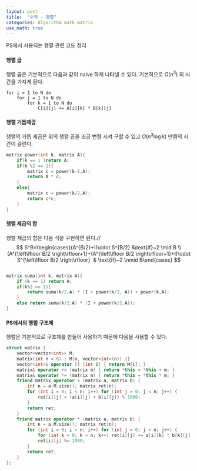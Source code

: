 ```yaml
---
layout: post
title:  "수학 - 행렬"
categories: Algorithm math matrix
use_math: true
---
```


PS에서 사용되는 행렬 관련 코드 정리

#### 행렬 곱
행렬 곱은 기본적으로 다음과 같이 naive 하게 나타낼 수 있다.
기본적으로 $O(n^3)$ 의 시간을 가지게 된다.

~~~
for i = 1 to N do
	for j = 1 to N do
		for k = 1 to N do
			C[i][j] += A[i][k] * B[k][j]
~~~

#### 행렬 거듭제곱

행렬의 거듭 제곱은 위의 행렬 곱을 조금 변형 시켜 구할 수 있고 $O(n^3 \log k)$ 만큼의 시간이 걸린다.

~~~cpp
matrix power(int k, matrix A){
    if(k == 1 )return A;
    if(k %2 == 1){
        matrix c = power(k-1,A);
        return A * c;
    }
    else{
        matrix c = power(k/2,A);
        return c*c;
    }
}
~~~

#### 행렬 제곱의 합

행렬 제곱의 합은 다음 식을 구현하면 된다.//
$$ S^B=\begin{cases}(A^{B/2}+I)\cdot S^{B/2} &\text{if}~2 \mid B \\(A^{\left\lfloor B/2 \right\rfloor+1}+(A^{\left\lfloor B/2 \right\rfloor+1}+I)\cdot S^{\left\lfloor B/2 \right\rfloor}  & \text{if}~2 \nmid B\end{cases} $$

~~~cpp

matrix suma(int k, matrix A){
    if (k == 1) return A;
    if(k%2 == 1){
        return suma(k/2,A) * (I + power(k/2, A)) + power(k,A);
    }
    else return suma(k/2,A) * (I + power(k/2,A));
}
~~~

#### PS에서의 행렬 구조체
행렬은 기본적으로 구조체를 만들어 사용하기 때문에 다음을 사용할 수 있다.



```cpp
struct matrix {
    vector<vector<int>> M;
    matrix(int n = 0) : M(n, vector<int>(n)) {}
    vector<int>& operator [] (int i) { return M[i]; }
    matrix& operator += (matrix m) { return *this = *this + m; }
    matrix& operator *= (matrix m) { return *this = *this * m; }
    friend matrix operator + (matrix a, matrix b) {
        int n = a.M.size(); matrix ret(n);
        for (int i = 0; i < n; i++) for (int j = 0; j < n; j++) {
            ret[i][j] = (a[i][j] + b[i][j]) % 1000;
        }
        return ret;
    }
    friend matrix operator * (matrix a, matrix b) {
        int n = a.M.size(); matrix ret(n);
        for (int i = 0; i < n; i++) for (int j = 0; j < n; j++) {
            for (int k = 0; k < n; k++) ret[i][j] += a[i][k] * b[k][j];
            ret[i][j] %= 1000;
        }
        return ret;
    }
};
```

